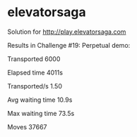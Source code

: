 # elevatorsaga
Solution for http://play.elevatorsaga.com

Results in Challenge #19: Perpetual demo:

Transported			6000

Elapsed time		4011s

Transported/s		1.50

Avg waiting time	10.9s

Max waiting time	73.5s

Moves				37667
